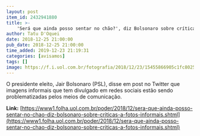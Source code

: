 ```yaml
---
layout: post
item_id: 2432941880
title: >-
    'Será que ainda posso sentar no chão?', diz Bolsonaro sobre críticas a fotos informais
author: Tatu D'Oquei
date: 2018-12-25 21:00:00
pub_date: 2018-12-25 21:00:00
time_added: 2019-12-23 21:19:31
categories: [avisamos]
tags: []
image: https://f.i.uol.com.br/fotografia/2018/12/23/15455866905c1fc8025a07e_1545586690_3x2_lg.jpg
---
```


O presidente eleito, Jair Bolsonaro (PSL), disse em post no Twitter que imagens informais que tem divulgado em redes sociais estão sendo problematizadas pelos meios de comunicação.

**Link:** [https://www1.folha.uol.com.br/poder/2018/12/sera-que-ainda-posso-sentar-no-chao-diz-bolsonaro-sobre-criticas-a-fotos-informais.shtml](https://www1.folha.uol.com.br/poder/2018/12/sera-que-ainda-posso-sentar-no-chao-diz-bolsonaro-sobre-criticas-a-fotos-informais.shtml)

